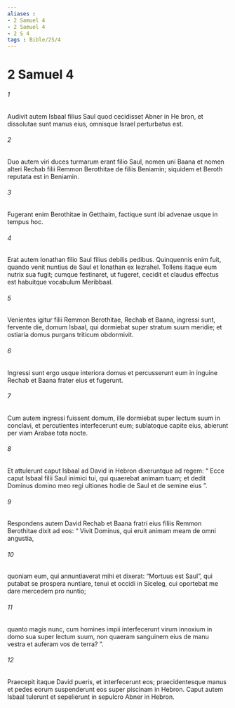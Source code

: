 ```yaml
---
aliases : 
- 2 Samuel 4
- 2 Samuel 4
- 2 S 4
tags : Bible/2S/4
---
```


# 2 Samuel 4

###### 1
Audivit autem Isbaal filius Saul quod cecidisset Abner in He bron, et dissolutae sunt manus eius, omnisque Israel perturbatus est. 
###### 2
Duo autem viri duces turmarum erant filio Saul, nomen uni Baana et nomen alteri Rechab filii Remmon Berothitae de filiis Beniamin; siquidem et Beroth reputata est in Beniamin. 
###### 3
Fugerant enim Berothitae in Getthaim, factique sunt ibi advenae usque in tempus hoc.
###### 4
Erat autem Ionathan filio Saul filius debilis pedibus. Quinquennis enim fuit, quando venit nuntius de Saul et Ionathan ex Iezrahel. Tollens itaque eum nutrix sua fugit; cumque festinaret, ut fugeret, cecidit et claudus effectus est habuitque vocabulum Meribbaal.
###### 5
Venientes igitur filii Remmon Berothitae, Rechab et Baana, ingressi sunt, fervente die, domum Isbaal, qui dormiebat super stratum suum meridie; et ostiaria domus purgans triticum obdormivit. 
###### 6
Ingressi sunt ergo usque interiora domus et percusserunt eum in inguine Rechab et Baana frater eius et fugerunt. 
###### 7
Cum autem ingressi fuissent domum, ille dormiebat super lectum suum in conclavi, et percutientes interfecerunt eum; sublatoque capite eius, abierunt per viam Arabae tota nocte.
###### 8
Et attulerunt caput Isbaal ad David in Hebron dixeruntque ad regem: “ Ecce caput Isbaal filii Saul inimici tui, qui quaerebat animam tuam; et dedit Dominus domino meo regi ultiones hodie de Saul et de semine eius ”. 
###### 9
Respondens autem David Rechab et Baana fratri eius filiis Remmon Berothitae dixit ad eos: “ Vivit Dominus, qui eruit animam meam de omni angustia, 
###### 10
quoniam eum, qui annuntiaverat mihi et dixerat: “Mortuus est Saul”, qui putabat se prospera nuntiare, tenui et occidi in Siceleg, cui oportebat me dare mercedem pro nuntio; 
###### 11
quanto magis nunc, cum homines impii interfecerunt virum innoxium in domo sua super lectum suum, non quaeram sanguinem eius de manu vestra et auferam vos de terra? ”. 
###### 12
Praecepit itaque David pueris, et interfecerunt eos; praecidentesque manus et pedes eorum suspenderunt eos super piscinam in Hebron. Caput autem Isbaal tulerunt et sepelierunt in sepulcro Abner in Hebron.
